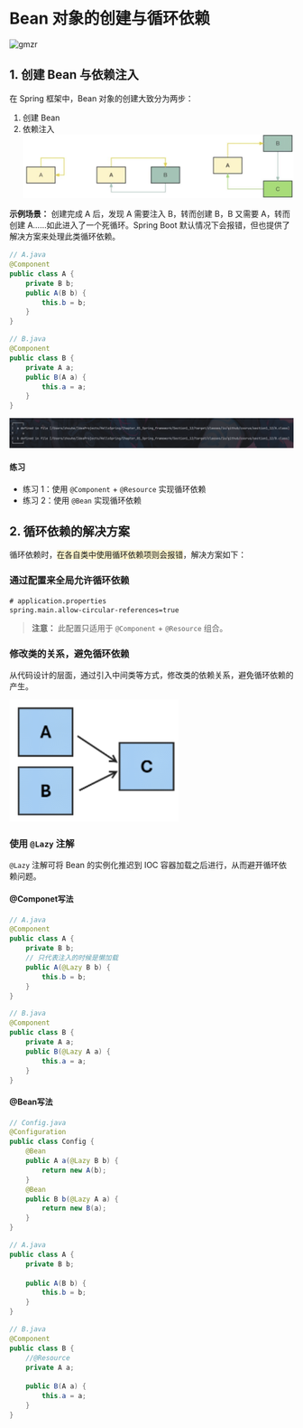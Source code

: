 # Bean 对象的创建与循环依赖
![gmzr](../Source/展示图片/gmzr.png)

## 1. 创建 Bean 与依赖注入

在 Spring 框架中，Bean 对象的创建大致分为两步：
1. 创建 Bean
2. 依赖注入
![](attachments/QQ_1725514804787.png)

**示例场景：** 创建完成 A 后，发现 A 需要注入 B，转而创建 B，B 又需要 A，转而创建 A……如此进入了一个死循环。Spring Boot 默认情况下会报错，但也提供了解决方案来处理此类循环依赖。
```java
// A.java
@Component
public class A {
    private B b;
    public A(B b) {
        this.b = b;
    }
}
```
```java
// B.java
@Component
public class B {
    private A a;
    public B(A a) {
        this.a = a;
    }
}
```
![](attachments/QQ_1725515031567.png)
#### 练习
* 练习 1：使用 `@Component` + `@Resource` 实现循环依赖
* 练习 2：使用 `@Bean` 实现循环依赖


## 2. 循环依赖的解决方案
循环依赖时，<span style="background:rgba(240, 200, 0, 0.2)">在各自类中使用循环依赖项则会报错</span>，解决方案如下：
### 通过配置来全局允许循环依赖
```properties
# application.properties
spring.main.allow-circular-references=true
```

> **注意：** 此配置只适用于 `@Component` + `@Resource` 组合。

### 修改类的关系，避免循环依赖
从代码设计的层面，通过引入中间类等方式，修改类的依赖关系，避免循环依赖的产生。

![](attachments/QQ_1725527186381.png)

### 使用 `@Lazy` 注解

`@Lazy` 注解可将 Bean 的实例化推迟到 IOC 容器加载之后进行，从而避开循环依赖问题。
#### @Componet写法
```java
// A.java
@Component
public class A {
    private B b;
    // 只代表注入的时候是懒加载
    public A(@Lazy B b) {
        this.b = b;
    }
}

```
```java
// B.java
@Component
public class B {
    private A a;
    public B(@Lazy A a) {
        this.a = a;
    }
}
```
#### @Bean写法

```java
// Config.java  
@Configuration  
public class Config {  
    @Bean  
    public A a(@Lazy B b) {  
        return new A(b);  
    }  
    @Bean  
    public B b(@Lazy A a) {  
        return new B(a);  
    }  
}
```

```java
// A.java  
public class A {  
    private B b;  
  
    public A(B b) {  
        this.b = b;  
    }  
}
```

```java
// B.java  
@Component  
public class B {  
    //@Resource  
    private A a;  
  
    public B(A a) {  
        this.a = a;  
    }  
}
```
